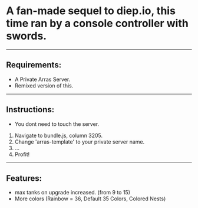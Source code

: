 # A fan-made sequel to diep.io, this time ran by a console controller with swords.
_____
## Requirements:
- A Private Arras Server.
- Remixed version of this.
****
## Instructions:
- You dont need to touch the server.
1. Navigate to bundle.js, column 3205.
2. Change 'arras-template' to your private server name.
3. ...
4. Profit!
****
## Features:
- max tanks on upgrade increased. (from 9 to 15)
- More colors (Rainbow = 36, Default 35 Colors, Colored Nests)

